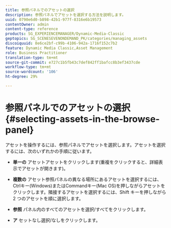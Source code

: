 ```yaml
---
title: 参照パネルでのアセットの選択
description: 参照パネルでアセットを選択する方法を説明します。
uuid: 0790e6d0-b898-42b1-977f-8316e6b19573
contentOwner: admin
content-type: reference
products: SG_EXPERIENCEMANAGER/Dynamic-Media-Classic
geptopics: SG_SCENESEVENONDEMAND_PK/categories/managing_assets
discoiquuid: 8e6ce2bf-c99b-4106-942a-1716f152c7b2
feature: Dynamic Media Classic,Asset Management
role: Business Practitioner
translation-type: tm+mt
source-git-commit: e727c1b5fb43c7def842ff1bafcc8b3ef3437cde
workflow-type: tm+mt
source-wordcount: '106'
ht-degree: 29%

---
```



# 参照パネルでのアセットの選択{#selecting-assets-in-the-browse-panel}

アセットを操作するには、参照パネルでアセットを選択します。アセットを選択するには、次のいずれかの手順に従います。

* **単一の**
アセットアセットをクリックします(重複をクリックすると、詳細表示でアセットが開きます)。

* **複数の**
アセット参照パネルの異なる場所にあるアセットを選択するには、Ctrlキー(Windows)またはCommandキー(Mac OS)を押しながらアセットをクリックします。隣接するアセットを選択するには、Shift キーを押しながら 2 つのアセットを順に選択します。

* **参照**
パネル内のすべてのアセットを選択/すべてをクリックします。

* **ア**
セットなし選択/なしをクリックします。
